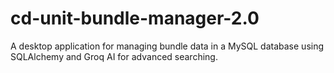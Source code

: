 # cd-unit-bundle-manager-2.0
 A desktop application for managing bundle data in a MySQL database using SQLAlchemy and Groq AI for advanced searching.
